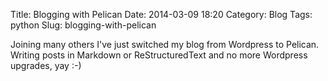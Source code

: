 Title: Blogging with Pelican
Date: 2014-03-09 18:20
Category: Blog
Tags: python
Slug: blogging-with-pelican

Joining many others I've just switched my blog from Wordpress to Pelican. Writing posts in Markdown or ReStructuredText and no more Wordpress upgrades, yay :-)


